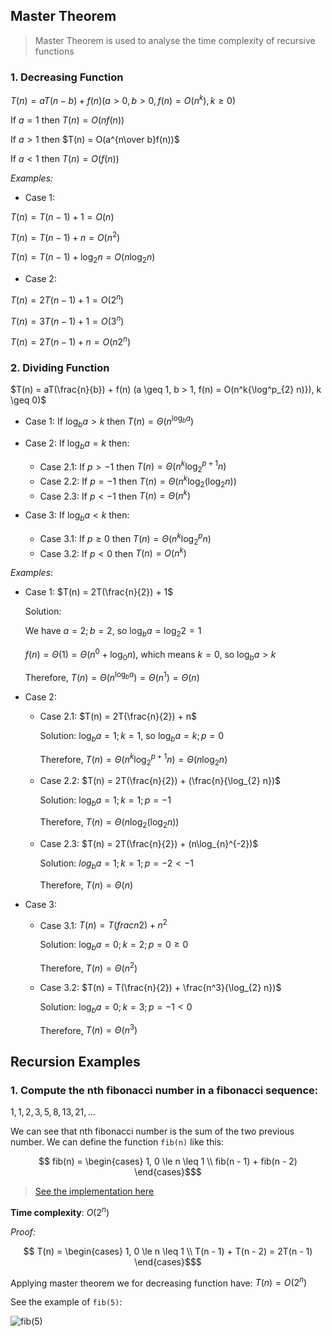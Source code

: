 ## Master Theorem

> Master Theorem is used to analyse the time complexity of recursive functions

### **1. Decreasing Function**

$T(n) = aT(n - b) + f(n) (a > 0, b > 0, f(n) = O(n^k), k \geq 0)$

If $a = 1$ then $T(n) = O(nf(n))$

If $a > 1$ then $T(n) = O(a^{n\over b}f(n))$

If $a < 1$ then $T(n) = O(f(n))$


_Examples:_

- Case 1:

$T(n) = T(n - 1) + 1 = O(n)$

$T(n) = T(n - 1) + n = O(n^2)$

$T(n) = T(n - 1) + \log_{2} n = O(n\log_{2} n)$


- Case 2:

$T(n) = 2T(n - 1) + 1 = O(2^n)$

$T(n) = 3T(n - 1) + 1 = O(3^n)$

$T(n) = 2T(n - 1) + n = O(n2^n)$

### **2. Dividing Function**

$T(n) = aT(\frac{n}{b}) + f(n) (a \geq 1, b > 1, f(n) = O(n^k{\log^p_{2} n)}), k \geq 0)$

- Case 1: If $\log_{b} a > k$ then $T(n) = Θ(n^{\log_{b} a})$

- Case 2: If $\log_{b} a = k$ then:
  - Case 2.1: If $p > -1$ then $T(n) = Θ({n^k\log^{p + 1}_{2} n})$
  - Case 2.2: If $p = -1$ then $T(n) = Θ(n^k\log_{2}{(\log_{2} n)})$
  - Case 2.3: If $p < -1$ then $T(n) = Θ(n^k)$
- Case 3: If $\log_{b} a < k$ then:
  - Case 3.1: If $p \geq 0$ then $T(n) = Θ(n^k{\log^p_{2} n})$
  - Case 3.2: If $p < 0$ then $T(n) = O(n^k)$

_Examples_:

- Case 1: $T(n) = 2T(\frac{n}{2}) + 1$

  Solution:

  We have $a = 2; b = 2$, so $\log_{b} a = \log_{2} 2 = 1$
                        
  $f(n) = Θ(1) = Θ(n^0 + \log_{0} n)$, which means $k = 0$, so $\log_{b} a > k$

  Therefore, $T(n) = Θ(n^{\log_{b} a}) = Θ(n^1) = Θ(n)$

- Case 2:
  - Case 2.1: $T(n) = 2T(\frac{n}{2}) + n$
  
    Solution: $\log_{b} a = 1; k = 1$, so $\log_{b} a = k; p = 0$
    
    Therefore, $T(n) = Θ(n^k\log_{2}^{p + 1} n) = Θ(n\log_{2} n)$


  - Case 2.2: $T(n) = 2T(\frac{n}{2}) + (\frac{n}{\log_{2} n})$
    
    Solution: $\log_{b} a = 1; k = 1; p = -1$
    
    Therefore, $T(n) = Θ(n\log_{2}(\log_{2} n))$

  - Case 2.3: $T(n) = 2T(\frac{n}{2}) + (n\log_{n}^{-2})$
                    
    Solution: $log_{b} a = 1; k = 1; p = -2 < -1$
    
    Therefore, $T(n) = Θ(n)$

- Case 3:
  - Case 3.1: $T(n) = T(frac{n}{2}) + n^2$
    
    Solution: $\log_{b} a = 0; k = 2; p = 0 \geq 0$
    
    Therefore, $T(n) = Θ(n^2)$

  - Case 3.2: $T(n) = T(\frac{n}{2}) + \frac{n^3}{\log_{2} n})$
    
    Solution: $\log_{b} a = 0; k = 3; p = -1 < 0$ 
    
    Therefore, $T(n) = Θ(n^3)$

## Recursion Examples

### **1. Compute the nth fibonacci number in a fibonacci sequence:**

$1, 1, 2, 3, 5, 8, 13, 21, ...$

We can see that nth fibonacci number is the sum of the two previous number. We can define the function `fib(n)` like this:

```math
  fib(n) = 
  \begin{cases} 
    1, 0 \le n \leq 1 \\ fib(n - 1) + fib(n - 2)
  \end{cases}$
```

> [See the implementation here](https://github.com/alphazero-wd/algorithms-and-data-structures/blob/1_recursion/fibonacci.py)

**Time complexity**: $O(2^n)$

_Proof:_

```math
    T(n) =
    \begin{cases} 
    1, 0 \le n \leq 1 \\ T(n - 1) + T(n - 2) = 2T(n - 1)
  \end{cases}$
```
Applying master theorem we for decreasing function have: $T(n) = O(2^n)$

See the example of `fib(5)`:

![fib(5)](https://upload.wikimedia.org/wikipedia/commons/thumb/e/ea/Fibonacci_Tree_5.svg/1280px-Fibonacci_Tree_5.svg.png)
